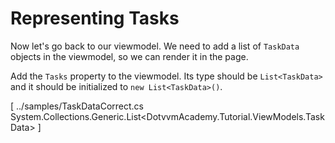 ﻿Representing Tasks
==================
Now let's go back to our viewmodel. We need to add a list of `TaskData` objects in the viewmodel,
so we can render it in the page.

Add the `Tasks` property to the viewmodel. Its type should be `List<TaskData>` and it should be initialized
to `new List<TaskData>()`.

[<sample Correct="../samples/RepresentingTasksViewModelCorrect.cs"
         Incorrect="../samples/RepresentingTasksViewModelIncorrect.cs"
         Validator="Lesson2Step6Validator">
    <dependencies>
        <dependency>../samples/TaskDataCorrect.cs</dependency>
    </dependencies>
    <allowedTypes>
        <allowedType>System.Collections.Generic.List<DotvvmAcademy.Tutorial.ViewModels.TaskData></allowedType>
    </allowedTypes>
</sample>]